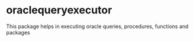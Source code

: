 # oraclequeryexecutor
This package helps in executing oracle queries, procedures, functions and packages

